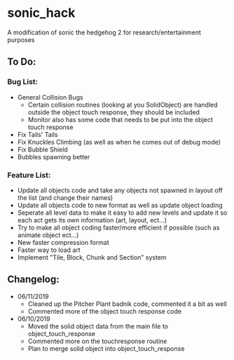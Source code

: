 # sonic_hack
A modification of sonic the hedgehog 2 for research/entertainment purposes

## To Do:

### Bug List:
- General Collision Bugs
  - Certain collision routines (looking at you SolidObject) are handled outside the object touch response, they should be included
  - Monitor also has some code that needs to be put into the object touch response
- Fix Tails' Tails
- Fix Knuckles Climbing (as well as when he comes out of debug mode)
- Fix Bubble Shield
- Bubbles spawning better

### Feature List:
- Update all objects code and take any objects not spawned in layout off the list (and change their names)
- Update all objects code to new format as well as update object loading
- Seperate all level data to make it easy to add new levels and update it so each act gets its own information (art, layout, ect...)
- Try to make all object coding faster/more efficient if possible (such as animate object ect...)
- New faster compression format
- Faster way to load art
- Implement "Tile, Block, Chunk and Section" system

## Changelog:
 * 06/11/2019
   * Cleaned up the Pitcher Plant badnik code, commented it a bit as well
   * Commented more of the object touch response code
 * 06/10/2019
   * Moved the solid object data from the main file to object_touch_response
   * Commented more on the touchresponse routine
   * Plan to merge solid object into object_touch_response
